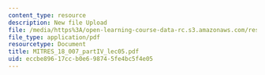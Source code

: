 ```yaml
---
content_type: resource
description: New file Upload
file: /media/https%3A/open-learning-course-data-rc.s3.amazonaws.com/res-18-007-calculus-revisited-multivariable-calculus-fall-2011/eccbe89617ccb0e698745fe4bc5f4e05_MITRES_18_007_partIV_lec05.pdf
file_type: application/pdf
resourcetype: Document
title: MITRES_18_007_partIV_lec05.pdf
uid: eccbe896-17cc-b0e6-9874-5fe4bc5f4e05
---
```

